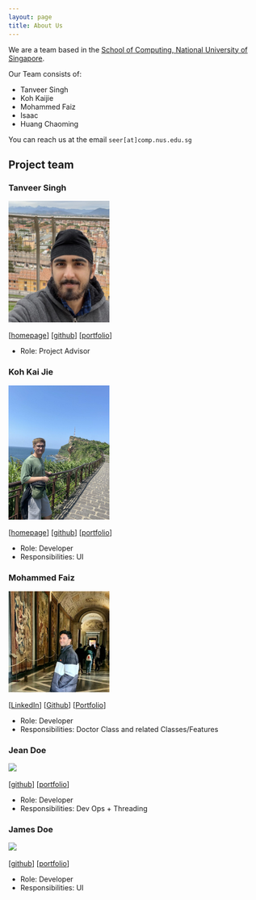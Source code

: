 ```yaml
---
layout: page
title: About Us
---
```


We are a team based in the [School of Computing, National University of Singapore](http://www.comp.nus.edu.sg).

Our Team consists of:
- Tanveer Singh
- Koh Kaijie
- Mohammed Faiz
- Isaac
- Huang Chaoming

You can reach us at the email `seer[at]comp.nus.edu.sg`

## Project team

### Tanveer Singh

<img src="images/tanveer.png" width="200px">

[[homepage](https://www.linkedin.com/in/tanveersingh10/)]
[[github](https://github.com/tanveersingh10)]
[[portfolio](team/tanveer.md)]

* Role: Project Advisor

### Koh Kai Jie

<img src="images/kohkaijie.png" width="200px">

[[homepage](https://www.linkedin.com/in/koh-kai-jie-1064b728b/)]
[[github](http://github.com/kohkaijie)]
[[portfolio](team/kaijie.md)]

* Role: Developer
* Responsibilities: UI

### Mohammed Faiz

<img src="images/Faiz_Profile.png" width="200px">

[[LinkedIn](https://www.linkedin.com/in/mohammed-faiz-47585017a/)]
[[Github](https://github.com/Mohammed-Faizzzz)]
[[Portfolio](team/faiz.md)]

* Role: Developer
* Responsibilities: Doctor Class and related Classes/Features

### Jean Doe

<img src="images/johndoe.png" width="200px">

[[github](http://github.com/johndoe)]
[[portfolio](team/johndoe.md)]

* Role: Developer
* Responsibilities: Dev Ops + Threading

### James Doe

<img src="images/johndoe.png" width="200px">

[[github](http://github.com/johndoe)]
[[portfolio](team/johndoe.md)]

* Role: Developer
* Responsibilities: UI
